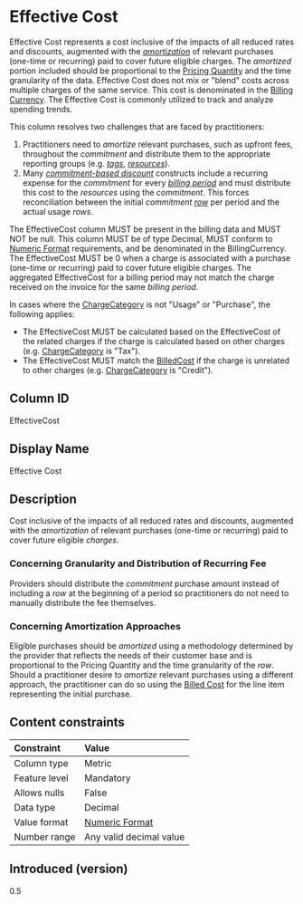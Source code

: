 # Effective Cost

Effective Cost represents a cost inclusive of the impacts of all reduced rates and discounts, augmented with the [*amortization*](#glossary:amortization) of relevant purchases (one-time or recurring) paid to cover future eligible charges. The *amortized* portion included should be proportional to the [Pricing Quantity](#pricingquantity) and the time granularity of the data. Effective Cost does not mix or "blend" costs across multiple charges of the same service. This cost is denominated in the [Billing Currency](#billingcurrency). The Effective Cost is commonly utilized to track and analyze spending trends.

This column resolves two challenges that are faced by practitioners:

1. Practitioners need to *amortize* relevant purchases, such as upfront fees, throughout the *commitment* and distribute them to the appropriate reporting groups (e.g. [*tags*](#glossary:tag), [*resources*](#glossary:resource)).
2. Many [*commitment-based discount*](#glossary:commitment-based-discount) constructs include a recurring expense for the *commitment* for every [*billing period*](#glossary:billing-period) and must distribute this cost to the *resources* using the *commitment*. This forces reconciliation between the initial *commitment* [*row*](#glossary:row) per period and the actual usage *rows*.

The EffectiveCost column MUST be present in the billing data and MUST NOT be null. This column MUST be of type Decimal, MUST conform to [Numeric Format](#numericformat) requirements, and be denominated in the BillingCurrency. The EffectiveCost MUST be 0 when a charge is associated with a purchase (one-time or recurring) paid to cover future eligible charges. The aggregated EffectiveCost for a billing period may not match the charge received on the invoice for the same *billing period*.

In cases where the [ChargeCategory](#chargecategory) is not "Usage" or "Purchase", the following applies:

* The EffectiveCost MUST be calculated based on the EffectiveCost of the related charges if the charge is calculated based on other charges (e.g. [ChargeCategory](#chargecategory) is "Tax").
* The EffectiveCost MUST match the [BilledCost](#billedcost) if the charge is unrelated to other charges (e.g. [ChargeCategory](#chargecategory) is "Credit").

## Column ID

EffectiveCost

## Display Name

Effective Cost

## Description

Cost inclusive of the impacts of all reduced rates and discounts, augmented with the *amortization* of relevant purchases (one-time or recurring) paid to cover future eligible *charges*.

### Concerning Granularity and Distribution of Recurring Fee

Providers should distribute the *commitment* purchase amount instead of including a *row* at the beginning of a period so practitioners do not need to manually distribute the fee themselves.

### Concerning Amortization Approaches

Eligible purchases should be *amortized* using a methodology determined by the provider that reflects the needs of their customer base and is proportional to the Pricing Quantity and the time granularity of the *row*. Should a practitioner desire to *amortize* relevant purchases using a different approach, the practitioner can do so using the [Billed Cost](#billedcost) for the line item representing the initial purchase.

## Content constraints

|    Constraint   |      Value              |
|:----------------|:------------------------|
| Column type     | Metric                  |
| Feature level   | Mandatory               |
| Allows nulls    | False                   |
| Data type       | Decimal                 |
| Value format    | [Numeric Format](#numericformat) |
| Number range    | Any valid decimal value |

## Introduced (version)

0.5
